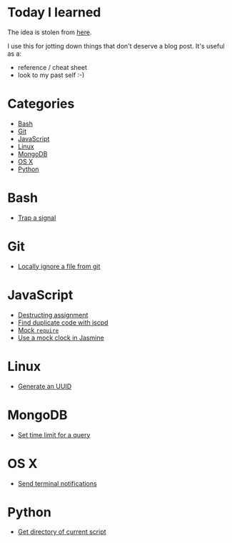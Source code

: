 # Today I learned
The idea is stolen from [here](https://github.com/jbranchaud/til).

I use this for jotting down things that don't deserve a blog post. It's useful as a:
* reference / cheat sheet
* look to my past self :-)

# Categories

* [Bash](#bash)
* [Git](#git)
* [JavaScript](#javascript)
* [Linux](#linux)
* [MongoDB](#mongodb)
* [OS X](#os-x)
* [Python](#python)

# Bash
* [Trap a signal](bash/catch-signal.md)

# Git
* [Locally ignore a file from git](git/locally-ignore-file-from-git.md)

# JavaScript
* [Destructing assignment](javascript/destructing-assignment.md)
* [Find duplicate code with jscpd](javascript/find-duplicate-code-with-jscpd.md)
* [Mock `require`](javascript/mock-require.md)
* [Use a mock clock in Jasmine](javascript/use-mock-clock-in-jasmine.md)

# Linux
* [Generate an UUID](linux/generate-uuid.md)

# MongoDB
* [Set time limit for a query](mongodb/set-time-limit-for-query.md)

# OS X
* [Send terminal notifications](osx/send-terminal-notifications.md)

# Python
* [Get directory of current script](python/get-directory-of-current-script.md)
